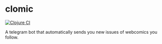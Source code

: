 # clomic

[![Clojure CI](https://github.com/SergeJohanns/clomic/workflows/Clojure%20CI/badge.svg)](https://github.com/SergeJohanns/clomic/actions?query=workflow%3A%22Clojure+CI%22)

A telegram bot that automatically sends you new issues of webcomics you follow.

<!-- ## Usage -->

<!-- ## License -->
